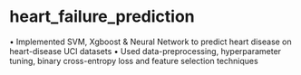 # heart_failure_prediction
• Implemented SVM, Xgboost &amp; Neural Network to predict heart disease on heart-disease UCI datasets 
• Used data-preprocessing, hyperparameter tuning, binary cross-entropy loss and feature selection techniques
